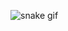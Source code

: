 ![snake gif](https://github.com/margret255/margret255/blob/output/github-contribution-grid-snake.svg)
